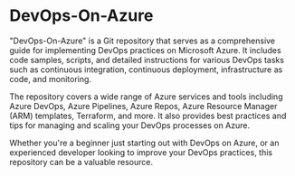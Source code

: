 # DevOps-On-Azure

"DevOps-On-Azure" is a Git repository that serves as a comprehensive guide for implementing DevOps practices on Microsoft Azure. It includes code samples, scripts, and detailed instructions for various DevOps tasks such as continuous integration, continuous deployment, infrastructure as code, and monitoring.

The repository covers a wide range of Azure services and tools including Azure DevOps, Azure Pipelines, Azure Repos, Azure Resource Manager (ARM) templates, Terraform, and more. It also provides best practices and tips for managing and scaling your DevOps processes on Azure.

Whether you're a beginner just starting out with DevOps on Azure, or an experienced developer looking to improve your DevOps practices, this repository can be a valuable resource.
